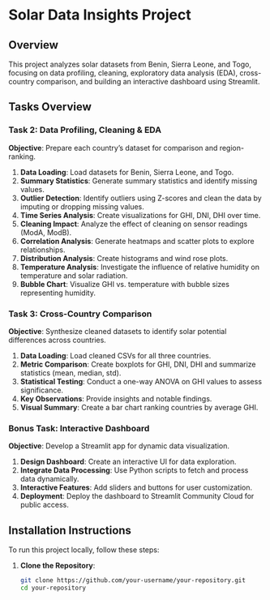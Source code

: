 # Solar Data Insights Project

## Overview
This project analyzes solar datasets from Benin, Sierra Leone, and Togo, focusing on data profiling, cleaning, exploratory data analysis (EDA), cross-country comparison, and building an interactive dashboard using Streamlit.

## Tasks Overview

### Task 2: Data Profiling, Cleaning & EDA
**Objective**: Prepare each country’s dataset for comparison and region-ranking.

1. **Data Loading**: Load datasets for Benin, Sierra Leone, and Togo.
2. **Summary Statistics**: Generate summary statistics and identify missing values.
3. **Outlier Detection**: Identify outliers using Z-scores and clean the data by imputing or dropping missing values.
4. **Time Series Analysis**: Create visualizations for GHI, DNI, DHI over time.
5. **Cleaning Impact**: Analyze the effect of cleaning on sensor readings (ModA, ModB).
6. **Correlation Analysis**: Generate heatmaps and scatter plots to explore relationships.
7. **Distribution Analysis**: Create histograms and wind rose plots.
8. **Temperature Analysis**: Investigate the influence of relative humidity on temperature and solar radiation.
9. **Bubble Chart**: Visualize GHI vs. temperature with bubble sizes representing humidity.

### Task 3: Cross-Country Comparison
**Objective**: Synthesize cleaned datasets to identify solar potential differences across countries.

1. **Data Loading**: Load cleaned CSVs for all three countries.
2. **Metric Comparison**: Create boxplots for GHI, DNI, DHI and summarize statistics (mean, median, std).
3. **Statistical Testing**: Conduct a one-way ANOVA on GHI values to assess significance.
4. **Key Observations**: Provide insights and notable findings.
5. **Visual Summary**: Create a bar chart ranking countries by average GHI.

### Bonus Task: Interactive Dashboard
**Objective**: Develop a Streamlit app for dynamic data visualization.

1. **Design Dashboard**: Create an interactive UI for data exploration.
2. **Integrate Data Processing**: Use Python scripts to fetch and process data dynamically.
3. **Interactive Features**: Add sliders and buttons for user customization.
4. **Deployment**: Deploy the dashboard to Streamlit Community Cloud for public access.

## Installation Instructions

To run this project locally, follow these steps:

1. **Clone the Repository**:
   ```bash
   git clone https://github.com/your-username/your-repository.git
   cd your-repository
